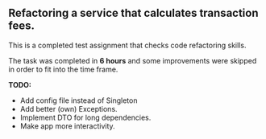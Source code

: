 ## Refactoring a service that calculates transaction fees.

This is a completed test assignment that checks code refactoring skills.

The task was completed in **6 hours** and some improvements were skipped in order to fit into the time frame.

**TODO:**
- Add config file instead of Singleton
- Add better (own) Exceptions.
- Implement DTO for long dependencies.
- Make app more interactivity.